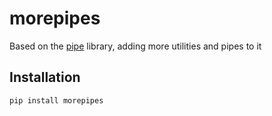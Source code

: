 # morepipes
Based on the [pipe](https://github.com/JulienPalard/Pipe) library, adding more utilities and pipes to it

## Installation
`pip install morepipes`